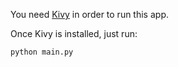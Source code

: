 You need [Kivy](https://kivy.org/) in order to run this app.

Once Kivy is installed, just run:

```
python main.py
```